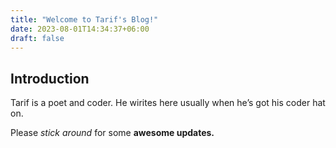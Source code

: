 ```yaml
---
title: "Welcome to Tarif's Blog!"
date: 2023-08-01T14:34:37+06:00
draft: false
---
```

## Introduction


Tarif is a poet and coder. He wirites here usually when he’s got his coder hat on.

Please *stick around* for some **awesome updates.**
